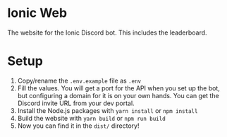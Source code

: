 # Ionic Web
The website for the Ionic Discord bot. This includes the leaderboard.

# Setup
1. Copy/rename the `.env.example` file as `.env`
2. Fill the values. You will get a port for the API when you set up the bot, but configuring a domain for it is on your own hands. You can get the Discord invite URL from your dev portal.
3. Install the Node.js packages with `yarn install` or `npm install`
4. Build the website with `yarn build` or `npm run build`
5. Now you can find it in the `dist/` directory!
